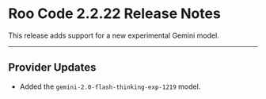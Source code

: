# Roo Code 2.2.22 Release Notes

This release adds support for a new experimental Gemini model.

---

## Provider Updates

*   Added the `gemini-2.0-flash-thinking-exp-1219` model.